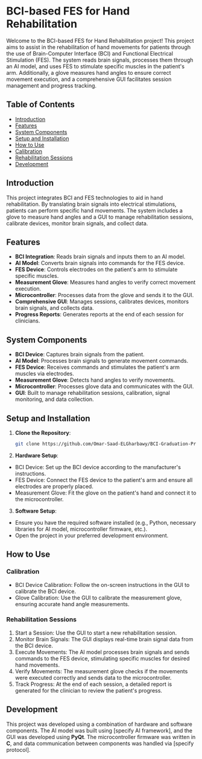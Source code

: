 # BCI-based FES for Hand Rehabilitation

Welcome to the BCI-based FES for Hand Rehabilitation project! This project aims to assist in the rehabilitation of hand movements for patients through the use of Brain-Computer Interface (BCI) and Functional Electrical Stimulation (FES). The system reads brain signals, processes them through an AI model, and uses FES to stimulate specific muscles in the patient's arm. Additionally, a glove measures hand angles to ensure correct movement execution, and a comprehensive GUI facilitates session management and progress tracking.

## Table of Contents

- [Introduction](#introduction)
- [Features](#features)
- [System Components](#system-components)
- [Setup and Installation](#setup-and-installation)
- [How to Use](#how-to-use)
- [Calibration](#calibration)
- [Rehabilitation Sessions](#rehabilitation-sessions)
- [Development](#development)

## Introduction

This project integrates BCI and FES technologies to aid in hand rehabilitation. By translating brain signals into electrical stimulations, patients can perform specific hand movements. The system includes a glove to measure hand angles and a GUI to manage rehabilitation sessions, calibrate devices, monitor brain signals, and collect data.

## Features

- **BCI Integration**: Reads brain signals and inputs them to an AI model.
- **AI Model**: Converts brain signals into commands for the FES device.
- **FES Device**: Controls electrodes on the patient's arm to stimulate specific muscles.
- **Measurement Glove**: Measures hand angles to verify correct movement execution.
- **Microcontroller**: Processes data from the glove and sends it to the GUI.
- **Comprehensive GUI**: Manages sessions, calibrates devices, monitors brain signals, and collects data.
- **Progress Reports**: Generates reports at the end of each session for clinicians.

## System Components

- **BCI Device**: Captures brain signals from the patient.
- **AI Model**: Processes brain signals to generate movement commands.
- **FES Device**: Receives commands and stimulates the patient's arm muscles via electrodes.
- **Measurement Glove**: Detects hand angles to verify movements.
- **Microcontroller**: Processes glove data and communicates with the GUI.
- **GUI**: Built to manage rehabilitation sessions, calibration, signal monitoring, and data collection.

## Setup and Installation

1. **Clone the Repository**:
   ```bash
   git clone https://github.com/Omar-Saad-ELGharbawy/BCI-Graduation-Project

2. **Hardware Setup**:
- BCI Device: Set up the BCI device according to the manufacturer's instructions.
- FES Device: Connect the FES device to the patient's arm and ensure all electrodes are properly placed.
- Measurement Glove: Fit the glove on the patient's hand and connect it to the microcontroller.

3. **Software Setup**:
- Ensure you have the required software installed (e.g., Python, necessary libraries for AI model, microcontroller firmware, etc.).
- Open the project in your preferred development environment.

## How to Use
### Calibration
- BCI Device Calibration: Follow the on-screen instructions in the GUI to calibrate the BCI device.
- Glove Calibration: Use the GUI to calibrate the measurement glove, ensuring accurate hand angle measurements.

### Rehabilitation Sessions
1. Start a Session: Use the GUI to start a new rehabilitation session.
2. Monitor Brain Signals: The GUI displays real-time brain signal data from the BCI device.
3. Execute Movements: The AI model processes brain signals and sends commands to the FES device, stimulating specific muscles for desired hand movements.
4. Verify Movements: The measurement glove checks if the movements were executed correctly and sends data to the microcontroller.
5. Track Progress: At the end of each session, a detailed report is generated for the clinician to review the patient's progress.

## Development
This project was developed using a combination of hardware and software components. The AI model was built using [specify AI framework], and the GUI was developed using **PyQt**. The microcontroller firmware was written in **C**, and data communication between components was handled via [specify protocol].
